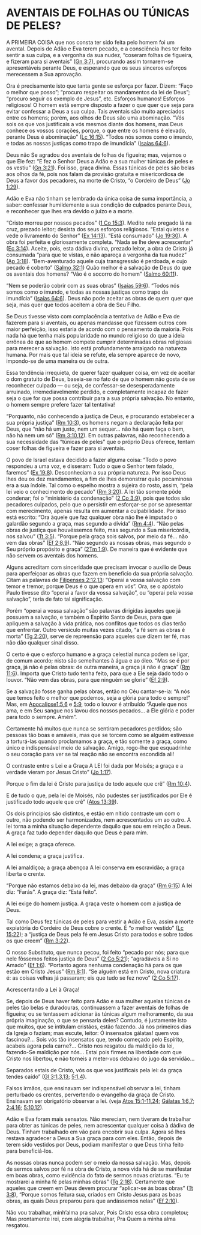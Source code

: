 # AVENTAIS DE FOLHAS OU TÚNICAS DE PELES? 

A PRIMEIRA COISA que nos consta ter sido feita pelo homem foi um avental. Depois de Adão e Eva terem pecado, e a consciência lhes ter feito sentir a sua culpa, e a vergonha da sua nudez, “coseram folhas de figueira, e fizeram para si aventais” ([Gn 3:7](http://bibliaonline.com.br/acf/gn/3/7)), procurando assim tornarem-se apresentáveis perante Deus, e esperando que os seus sinceros esforços merecessem a Sua aprovação.

Ora é precisamente isto que tanta gente se esforça por fazer. Dizem: “Faço o melhor que posso”; “procuro respeitar os mandamentos da lei de Deus”; “procuro seguir os exemplo de Jesus”, etc. Esforços humanos! Esforços religiosos! O homem está sempre disposto a fazer o que quer que seja para evitar confessar a Deus a sua culpa. Tais aventais são muito apreciados entre os homens; porém, aos olhos de Deus são uma abominação. “Vós sois os que vos justificais a vós mesmos diante dos homens, mas Deus conhece os vossos corações, porque, o que entre os homens é elevado, perante Deus é abominação” ([Lc 16:15](http://bibliaonline.com.br/acf/lc/16/15)). “Todos nós somos como o imundo, e todas as nossas justiças como trapo de imundícia” ([Isaías 64:6](http://bibliaonline.com.br/acf/is/64/6)).

Deus não Se agradou dos aventais de folhas de figueira; mas, vejamos o que Ele fez: “E fez o Senhor Deus a Adão e a sua mulher túnicas de peles e os vestiu” ([Gn 3:21](http://bibliaonline.com.br/acf/gn/3/21)). Foi isso, graça divina. Essas túnicas de peles são belas aos olhos da fé, pois nos falam da provisão gratuita e misericordiosa de Deus a favor dos pecadores, na morte de Cristo, “o Cordeiro de Deus” ([Jo 1:29](http://bibliaonline.com.br/acf/jo/1/29)).

Adão e Eva não tinham se lembrado da única coisa de suma importância, a saber: confessar humildemente a sua condição de culpados perante Deus, e reconhecer que lhes era devido o juízo e a morte.

“Cristo morreu por nossos pecados” ([1 Co 15:3](http://bibliaonline.com.br/acf/1co/15/3)). Medite nele pregado lá na cruz, prezado leitor; desista dos seus esforços religiosos. “Estai quietos e vede o livramento do Senhor” ([Ex 14:13](http://bibliaonline.com.br/acf/ex/14/13)). “Está consumado” ([Jo 19:30](http://bibliaonline.com.br/acf/jo/19/30)). A obra foi perfeita e gloriosamente completa. “Nada se lhe deve acrescentar” ([Ec 3:14](http://bibliaonline.com.br/acf/ec/3/14)). Aceite, pois, esta dádiva divina, prezado leitor, a obra de Cristo já consumada “para que te vistas, e não apareça a vergonha da tua nudez” ([Ap 3:18](http://bibliaonline.com.br/acf/ap/3/18)). “Bem-aventurado aquele cuja transgressão é perdoada, e cujo pecado é coberto” ([Salmo 32:1](http://bibliaonline.com.br/acf/sl/32/1)) Quão melhor é a salvação de Deus do que os aventais dos homens? “Vão é o socorro do homem” ([Salmo 60:11](http://bibliaonline.com.br/acf/sl/60/11)).

“Nem se poderão cobrir com as suas obras” ([Isaías 59:6](http://bibliaonline.com.br/acf/is/59/6)). “Todos nós somos como o imundo, e todas as nossas justiças como trapo da imundícia” ([Isaías 64:6](http://bibliaonline.com.br/acf/is/64/6)). Deus não pode aceitar as obras de quem quer que seja, mas quer que todos aceitem a obra de Seu Filho.

Se Deus tivesse visto com complacência a tentativa de Adão e Eva de fazerem para si aventais, ou apenas mandasse que fizessem outros com maior perfeição, isso estaria de acordo com o pensamento da maioria. Pois nada há que tenha mais popularidade no mundo religioso do que a ideia errônea de que ao homem compete cumprir determinadas obras religiosas para merecer a salvação. Isto está profundamente arraigado na natureza humana. Por mais que tal ideia se refute, ela sempre aparece de novo, impondo-se de uma maneira ou de outra.

Essa tendência irrequieta, de querer fazer qualquer coisa, em vez de aceitar o dom gratuito de Deus, baseia-se no fato de que o homem não gosta de se reconhecer culpado — ou seja, de confessar-se desesperadamente arruinado, irremediavelmente perdido, e completamente incapaz de fazer seja o que for que possa contribuir para a sua própria salvação. No entanto, o homem sempre prefere fazer tal tentativa!

“Porquanto, não conhecendo a justiça de Deus, e procurando estabelecer a sua própria justiça” ([Rm 10:3](http://bibliaonline.com.br/acf/rm/10/3)), os homens negam a declaração feita por Deus, que “não há um justo, nem um sequer... não há quem faça o bem, não há nem um só” ([Rm 3:10,12](http://bibliaonline.com.br/acf/rm/3/10,12)). Em outras palavras, não reconhecendo a sua necessidade das “túnicas de peles” que o próprio Deus oferece, tentam coser folhas de figueira e fazer para si aventais.

O povo de Israel estava decidido a fazer alguma coisa: “Todo o povo respondeu a uma voz, e disseram: Tudo o que o Senhor tem falado, faremos” ([Ex 19:8](http://bibliaonline.com.br/acf/ex/19/8)). Desconheciam a sua própria natureza. Por isso Deus lhes deu os dez mandamentos, a fim de lhes demonstrar quão pecaminosa era a sua índole. Tal como o espelho mostra a sujeira do rosto, assim, “pela lei veio o conhecimento do pecado” ([Rm 3:20](http://bibliaonline.com.br/acf/rm/3/20)). A lei tão somente pôde condenar; foi o “ministério da condenação” ([2 Co 3:9](http://bibliaonline.com.br/acf/2co/3/9)), pois que todos são pecadores culpados, pelo que o persistir em esforçar-se por se apresentar com merecimento, apenas resulta em aumentar a culpabilidade. Por isso está escrito: “Ora àquele que faz qualquer obra não lhe é imputado o galardão segundo a graça, mas segundo a dívida” ([Rm 4:4](http://bibliaonline.com.br/acf/rm/4/4)). “Não pelas obras de justiça que houvéssemos feito, mas segundo a Sua misericórdia, nos salvou” ([Tt 3:5](http://bibliaonline.com.br/acf/tt/3/5)). “Porque pela graça sois salvos, por meio da fé... não vem das obras” ([Ef 2:8,9](http://bibliaonline.com.br/acf/ef/2/8,9)). “Não segundo as nossas obras, mas segundo o Seu próprio propósito e graça” ([2Tm 1:9](http://bibliaonline.com.br/acf/2tm/1/9)). De maneira que é evidente que não servem os aventais dos homens.

Alguns acreditam com sinceridade que precisam invocar o auxílio de Deus para aperfeiçoar as obras que fazem em benefício da sua própria salvação. Citam as palavras de [Filipenses 2:12,13](http://bibliaonline.com.br/acf/fp/2/12,13): “Operai a vossa salvação com temor e tremor; porque Deus é o que opera em vós”. Ora, se o apóstolo Paulo tivesse dito “operai a favor da vossa salvação”, ou “operai pela vossa salvação”, teria de fato tal significação.

Porém “operai a vossa salvação” são palavras dirigidas àqueles que já possuem a salvação, e também o Espírito Santo de Deus, para que apliquem a salvação à vida prática, nos conflitos que todos os dias terão que enfrentar. Outro versículo muitas vezes citado, “a fé sem as obras é morta” ([Tg 2:20](http://bibliaonline.com.br/acf/tg/2/20)), serve de repreensão para aqueles que dizem ter fé, mas não dão qualquer sinal disso.

O certo é que o esforço humano e a graça celestial nunca podem se ligar, de comum acordo; nisto são semelhantes à água e ao óleo. “Mas se é por graça, já não é pelas obras: de outra maneira, a graça já não é graça” ([Rm 11:6](http://bibliaonline.com.br/acf/rm/11/6)). Importa que Cristo tudo tenha feito, para que a Ele seja dado todo o louvor. “Não vem das obras, para que ninguém se glorie” ([Ef 2:9](http://bibliaonline.com.br/acf/ef/2/9)).

Se a salvação fosse ganha pelas obras, então no Céu cantar-se-ia: “A nós que temos feito o melhor que podemos, seja a glória para todo o sempre!” Mas, em [Apocalipse1:5,6](http://bibliaonline.com.br/acf/ap/1/5,6) e [5:9](http://bibliaonline.com.br/acf/ap/5/9), todo o louvor é atribuído “Àquele que nos ama, e em Seu sangue nos lavou dos nossos pecados... a Ele glória e poder para todo o sempre. Amém”.

Certamente há muitos que nunca se sentiram pecadores perdidos; são pessoas tão boas e amáveis, mas que se torcem como se alguém estivesse a torturá-las quando proclamamos a graça, e tão somente a graça, como único e indispensável meio de salvação. Amigo, rogo-lhe que esquadrinhe o seu coração para ver se tal reação não se encontra escondida ali!

O contraste entre s Lei e a Graça A LEI foi dada por Moisés; a graça e a verdade vieram por Jesus Cristo” ([Jo 1:17](http://bibliaonline.com.br/acf/jo/1/17)).

Porque o fim da lei é Cristo para justiça de todo aquele que crê” ([Rm 10:4](http://bibliaonline.com.br/acf/rm/10/4)).

E de tudo o que, pela lei de Moisés, não pudestes ser justificados por Ele é justificado todo aquele que crê” ([Atos 13:39](http://bibliaonline.com.br/acf/atos/13/39)).

Os dois princípios são distintos, e estão em nítido contraste um com o outro, não podendo ser harmonizados, nem acrescentados um ao outro. A lei torna a minha situação dependente daquilo que sou em relação a Deus. A graça faz tudo depender daquilo que Deus é para mim.

A lei exige; a graça oferece.

A lei condena; a graça justifica.

A lei amaldiçoa; a graça abençoa A lei conserva em escravidão; a graça liberta o crente.

“Porque não estamos debaixo da lei, mas debaixo da graça” ([Rm 6:15](http://bibliaonline.com.br/acf/rm/6/15)) A lei diz: “Farás”. A graça diz: “Está feito”.

A lei exige do homem justiça. A graça veste o homem com a justiça de Deus.

Tal como Deus fez túnicas de peles para vestir a Adão e Eva, assim a morte expiatória do Cordeiro de Deus cobre o crente. É “o melhor vestido” ([Lc 15:22](http://bibliaonline.com.br/acf/lc/15/22)); a “justiça de Deus pela fé em Jesus Cristo para todos e sobre todos os que creem” ([Rm 3:22](http://bibliaonline.com.br/acf/rm/3/22)).

O nosso Substituto, que nunca pecou, foi feito “pecado por nós; para que nele fôssemos feitos justiça de Deus” ([2 Co 5:21](http://bibliaonline.com.br/acf/2co/5/21)); “agradáveis a Si no Amado” ([Ef 1:6](http://bibliaonline.com.br/acf/ef/1/6)). “Portanto agora nenhuma condenação há para os que estão em Cristo Jesus” ([Rm 8:1](http://bibliaonline.com.br/acf/rm/8/1)). “Se alguém está em Cristo, nova criatura é: as coisas velhas já passaram; eis que tudo se fez novo” ([2 Co 5:17](http://bibliaonline.com.br/acf/2co/5/17)).

Acrescentando a Lei à Graça!

Se, depois de Deus haver feito para Adão e sua mulher aquelas túnicas de peles tão belas e duradouras, continuassem a fazer aventais de folhas de figueira; ou se tentassem adicionar às túnicas algum melhoramento, da sua própria imaginação, o que se pensaria deles? Contudo, é justamente isto que muitos, que se intitulam cristãos, estão fazendo. Já nos primeiros dias da Igreja o faziam; mas escute, leitor: Ó insensatos gálatas! quem vos fascinou?... Sois vós tão insensatos que, tendo começado pelo Espírito, acabeis agora pela carne?... Cristo nos resgatou da maldição da lei, fazendo-Se maldição por nós... Estai pois firmes na liberdade com que Cristo nos libertou, e não torneis a meter-vos debaixo do jugo da servidão...

Separados estais de Cristo, vós os que vos justificais pela lei: da graça tendes caído” ([Gl 3:1,3,13](http://bibliaonline.com.br/acf/gl/3/1,3,13); [5:1,4](http://bibliaonline.com.br/acf/gl/1/4)).

Falsos irmãos, que ensinavam ser indispensável observar a lei, tinham perturbado os crentes, pervertendo o evangelho da graça de Cristo. Ensinavam ser obrigatório observar a lei. (veja [Atos 15:1-11,24](http://bibliaonline.com.br/acf/atos/15/1-11,24); [Gálatas 1:6,7](http://bibliaonline.com.br/acf/gl/1/6,7); [2:4,16](http://bibliaonline.com.br/acf/gl/2/4,16); [5:10,12](http://bibliaonline.com.br/acf/gl/5/10,12)).

Adão e Eva foram mais sensatos. Não mereciam, nem tiveram de trabalhar para obter as túnicas de peles, nem acrescentar qualquer coisa à dádiva de Deus. Tinham trabalhado em vão para encobrir sua culpa. Agora só lhes restava agradecer a Deus a Sua graça para com eles. Então, depois de terem sido vestidos por Deus, podiam manifestar o que Deus tinha feito para beneficiá-los.

As nossas obras nunca podem ser o meio da nossa salvação. Mas, depois de sermos salvos por fé na obra de Cristo, a nova vida há de se manifestar em boas obras, como evidência do fato de sermos novas criaturas. “Eu te mostrarei a minha fé pelas minhas obras” ([Tg 2:18](http://bibliaonline.com.br/acf/tg/2/18)). Certamente que aqueles que creem em Deus devem procurar “aplicar-se às boas obras” ([Tt 3:8](http://bibliaonline.com.br/acf/tt/3/8)), “Porque somos feitura sua, criados em Cristo Jesus para as boas obras, as quais Deus preparou para que andássemos nelas” ([Ef 2:10](http://bibliaonline.com.br/acf/ef/2/10)).

Não vou trabalhar, minh’alma pra salvar, Pois Cristo essa obra completou; Mas prontamente irei, com alegria trabalhar, Pra Quem a minha alma resgatou.